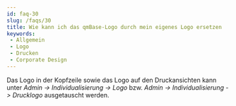 ```yaml
---
id: faq-30
slug: /faqs/30
title: Wie kann ich das qmBase-Logo durch mein eigenes Logo ersetzen
keywords:
 - Allgemein
 - Logo
 - Drucken
 - Corporate Design
---
```

Das Logo in der Kopfzeile sowie das Logo auf den Druckansichten kann unter *Admin -> Individualisierung -> Logo* bzw. *Admin -> Individualisierung -> Drucklogo* ausgetauscht werden.